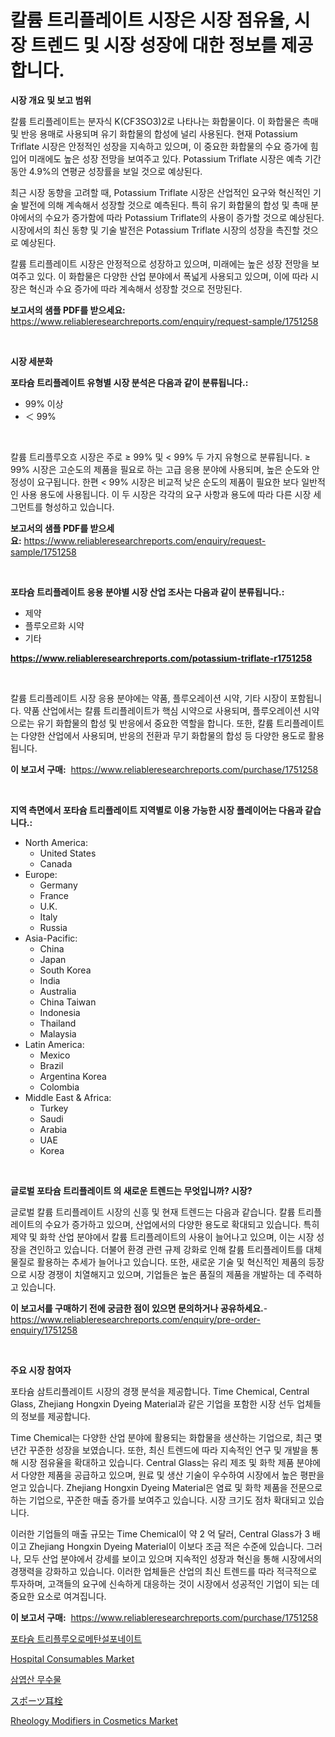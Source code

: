 <p><h1>칼륨 트리플레이트 시장은 시장 점유율, 시장 트렌드 및 시장 성장에 대한 정보를 제공합니다.</h1></p><p><strong>시장 개요 및 보고 범위</strong></p>
<p><p>칼륨 트리플레이트는 분자식 K(CF3SO3)2로 나타나는 화합물이다. 이 화합물은 촉매 및 반응 용매로 사용되며 유기 화합물의 합성에 널리 사용된다. 현재 Potassium Triflate 시장은 안정적인 성장을 지속하고 있으며, 이 중요한 화합물의 수요 증가에 힘입어 미래에도 높은 성장 전망을 보여주고 있다. Potassium Triflate 시장은 예측 기간 동안 4.9%의 연평균 성장률을 보일 것으로 예상된다. </p><p>최근 시장 동향을 고려할 때, Potassium Triflate 시장은 산업적인 요구와 혁신적인 기술 발전에 의해 계속해서 성장할 것으로 예측된다. 특히 유기 화합물의 합성 및 촉매 분야에서의 수요가 증가함에 따라 Potassium Triflate의 사용이 증가할 것으로 예상된다. 시장에서의 최신 동향 및 기술 발전은 Potassium Triflate 시장의 성장을 촉진할 것으로 예상된다.</p><p>칼륨 트리플레이트 시장은 안정적으로 성장하고 있으며, 미래에는 높은 성장 전망을 보여주고 있다. 이 화합물은 다양한 산업 분야에서 폭넓게 사용되고 있으며, 이에 따라 시장은 혁신과 수요 증가에 따라 계속해서 성장할 것으로 전망된다.</p></p>
<p><strong>보고서의 샘플 PDF를 받으세요:</strong> <a href="https://www.reliableresearchreports.com/enquiry/request-sample/1751258">https://www.reliableresearchreports.com/enquiry/request-sample/1751258</a></p>
<p>&nbsp;</p>
<p><strong>시장 세분화</strong></p>
<p><strong>포타슘 트리플레이트 유형별 시장 분석은 다음과 같이 분류됩니다.:</strong></p>
<p><ul><li>99% 이상</li><li>＜ 99%</li></ul></p>
<p>&nbsp;</p>
<p><p>칼륨 트리플루오흐 시장은 주로 ≥ 99% 및 < 99% 두 가지 유형으로 분류됩니다. ≥ 99% 시장은 고순도의 제품을 필요로 하는 고급 응용 분야에 사용되며, 높은 순도와 안정성이 요구됩니다. 한편 < 99% 시장은 비교적 낮은 순도의 제품이 필요한 보다 일반적인 사용 용도에 사용됩니다. 이 두 시장은 각각의 요구 사항과 용도에 따라 다른 시장 세그먼트를 형성하고 있습니다.</p></p>
<p><strong>보고서의 샘플 PDF를 받으세요:</strong>&nbsp;<a href="https://www.reliableresearchreports.com/enquiry/request-sample/1751258">https://www.reliableresearchreports.com/enquiry/request-sample/1751258</a></p>
<p>&nbsp;</p>
<p><strong> 포타슘 트리플레이트 응용 분야별 시장 산업 조사는 다음과 같이 분류됩니다.:</strong></p>
<p><ul><li>제약</li><li>플루오르화 시약</li><li>기타</li></ul></p>
<p><strong><a href="https://www.reliableresearchreports.com/potassium-triflate-r1751258">https://www.reliableresearchreports.com/potassium-triflate-r1751258</a></strong></p>
<p>&nbsp;</p>
<p><p>칼륨 트리플레이트 시장 응용 분야에는 약품, 플루오레이션 시약, 기타 시장이 포함됩니다. 약품 산업에서는 칼륨 트리플레이트가 핵심 시약으로 사용되며, 플루오레이션 시약으로는 유기 화합물의 합성 및 반응에서 중요한 역할을 합니다. 또한, 칼륨 트리플레이트는 다양한 산업에서 사용되며, 반응의 전환과 무기 화합물의 합성 등 다양한 용도로 활용됩니다.</p></p>
<p><strong>이 보고서 구매:</strong>&nbsp; <a href="https://www.reliableresearchreports.com/purchase/1751258">https://www.reliableresearchreports.com/purchase/1751258</a></p>
<p>&nbsp;</p>
<p><strong>지역 측면에서 포타슘 트리플레이트 지역별로 이용 가능한 시장 플레이어는 다음과 같습니다.:</strong></p>
<p><ul>
    <li>
        North America:
        <ul>
            <li>United States</li>
            <li>Canada</li>
        </ul>
    </li>
    <li>
        Europe:
        <ul>
            <li>Germany</li>
            <li>France</li>
            <li>U.K.</li>
            <li>Italy</li>
            <li>Russia</li>
        </ul>
    </li>
    <li>
        Asia-Pacific:
        <ul>
            <li>China</li>
            <li>Japan</li>
            <li>South Korea</li>
            <li>India</li>
            <li>Australia</li>
            <li>China Taiwan</li>
            <li>Indonesia</li>
            <li>Thailand</li>
            <li>Malaysia</li>
        </ul>
    </li>
    <li>
        Latin America:
        <ul>
            <li>Mexico</li>
            <li>Brazil</li>
            <li>Argentina Korea</li>
            <li>Colombia</li>
        </ul>
    </li>
    <li>
        Middle East & Africa:
        <ul>
            <li>Turkey</li>
            <li>Saudi</li>
            <li>Arabia</li>
            <li>UAE</li>
            <li>Korea</li>
        </ul>
    </li>
    </ul></p>
<p>&nbsp;</p>
<p><strong>글로벌 포타슘 트리플레이트 의 새로운 트렌드는 무엇입니까? 시장?</strong></p>
<p><p>글로벌 칼륨 트리플레이트 시장의 신흥 및 현재 트렌드는 다음과 같습니다. 칼륨 트리플레이트의 수요가 증가하고 있으며, 산업에서의 다양한 용도로 확대되고 있습니다. 특히 제약 및 화학 산업 분야에서 칼륨 트리플레이트의 사용이 늘어나고 있으며, 이는 시장 성장을 견인하고 있습니다. 더불어 환경 관련 규제 강화로 인해 칼륨 트리플레이트를 대체 물질로 활용하는 추세가 늘어나고 있습니다. 또한, 새로운 기술 및 혁신적인 제품의 등장으로 시장 경쟁이 치열해지고 있으며, 기업들은 높은 품질의 제품을 개발하는 데 주력하고 있습니다.</p></p>
<p><strong>이 보고서를 구매하기 전에 궁금한 점이 있으면 문의하거나 공유하세요.</strong>- <a href="https://www.reliableresearchreports.com/enquiry/pre-order-enquiry/1751258">https://www.reliableresearchreports.com/enquiry/pre-order-enquiry/1751258</a></p>
<p>&nbsp;</p>
<p><strong>주요 시장 참여자</strong></p>
<p><p>포타슘 삼트리플레이트 시장의 경쟁 분석을 제공합니다. Time Chemical, Central Glass, Zhejiang Hongxin Dyeing Material과 같은 기업을 포함한 시장 선두 업체들의 정보를 제공합니다.</p><p>Time Chemical는 다양한 산업 분야에 활용되는 화합물을 생산하는 기업으로, 최근 몇 년간 꾸준한 성장을 보였습니다. 또한, 최신 트렌드에 따라 지속적인 연구 및 개발을 통해 시장 점유율을 확대하고 있습니다. Central Glass는 유리 제조 및 화학 제품 분야에서 다양한 제품을 공급하고 있으며, 원료 및 생산 기술이 우수하여 시장에서 높은 평판을 얻고 있습니다. Zhejiang Hongxin Dyeing Material은 염료 및 화학 제품을 전문으로 하는 기업으로, 꾸준한 매출 증가를 보여주고 있습니다. 시장 크기도 점차 확대되고 있습니다.</p><p>이러한 기업들의 매출 규모는 Time Chemical이 약 2 억 달러, Central Glass가 3 배이고 Zhejiang Hongxin Dyeing Material이 이보다 조금 적은 수준에 있습니다. 그러나, 모두 산업 분야에서 강세를 보이고 있으며 지속적인 성장과 혁신을 통해 시장에서의 경쟁력을 강화하고 있습니다. 이러한 업체들은 산업의 최신 트렌드를 따라 적극적으로 투자하며, 고객들의 요구에 신속하게 대응하는 것이 시장에서 성공적인 기업이 되는 데 중요한 요소로 여겨집니다.</p></p>
<p><strong>이 보고서 구매:</strong>&nbsp;&nbsp;<a href="https://www.reliableresearchreports.com/purchase/1751258">https://www.reliableresearchreports.com/purchase/1751258</a></p>
<p><p><a href="https://github.com/nuekbpymrrz5/Market-Research-Report-List-1/blob/main/983845323169.md">포타슘 트리플루오로메탄설포네이트</a></p><p><a href="https://github.com/yoshih12/Market-Research-Report-List-2/blob/main/hospital-consumables-market.md">Hospital Consumables Market</a></p><p><a href="https://github.com/BrettWeberrt8767765/Market-Research-Report-List-1/blob/main/687036623170.md">삼엽산 무수물</a></p><p><a href="https://github.com/hilmi-2a/Market-Research-Report-List-1/blob/main/102443925441.md">スポーツ耳栓</a></p><p><a href="https://issuu.com/reportprime-2/docs/rheology-modifiers-in-cosmetics-market-size-2030.p">Rheology Modifiers in Cosmetics Market</a></p></p>